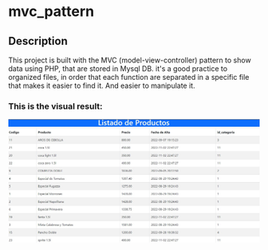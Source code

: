 # mvc_pattern

## Description
This project is built with the MVC (model-view-controller) pattern to show data using PHP, that are stored in Mysql DB. it's a good practice to organized files, in order that each function are separated in a specific file that makes it easier to find it. And easier to manipulate it.

### This is the visual result:

![image of the example](/image/screenshot2022.jpg?raw=true "Here you can see an example of the final result")